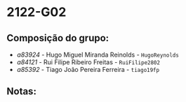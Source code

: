 # 2122-G02

## Composição do grupo:

* *a83924* - Hugo Miguel Miranda Reinolds - `HugoReynolds`
* *a84121* - Rui Filipe Ribeiro Freitas - `RuiFilipe2802`
* *a85392* - Tiago João Pereira Ferreira - `tiago19fp`

## Notas:

